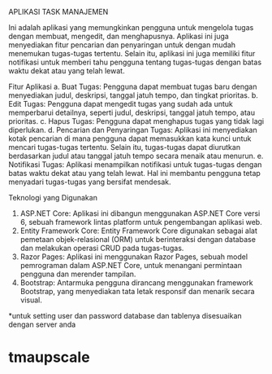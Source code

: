 
APLIKASI TASK MANAJEMEN
 

Ini adalah aplikasi  yang memungkinkan pengguna untuk mengelola tugas dengan membuat, mengedit, dan menghapusnya. Aplikasi ini juga menyediakan fitur pencarian dan penyaringan untuk dengan mudah menemukan tugas-tugas tertentu. Selain itu, aplikasi ini juga memiliki fitur notifikasi untuk memberi tahu pengguna tentang tugas-tugas dengan batas waktu dekat atau yang telah lewat.

Fitur Aplikasi
a.	Buat Tugas: Pengguna dapat membuat tugas baru dengan menyediakan judul, deskripsi, tanggal jatuh tempo, dan tingkat prioritas.
b.	Edit Tugas: Pengguna dapat mengedit tugas yang sudah ada untuk memperbarui detailnya, seperti judul, deskripsi, tanggal jatuh tempo, atau prioritas.
c.	Hapus Tugas: Pengguna dapat menghapus tugas yang tidak lagi diperlukan.
d.	Pencarian dan Penyaringan Tugas: Aplikasi ini menyediakan kotak pencarian di mana pengguna dapat memasukkan kata kunci untuk mencari tugas-tugas tertentu. Selain itu, tugas-tugas dapat diurutkan berdasarkan judul atau tanggal jatuh tempo secara menaik atau menurun.
e.	Notifikasi Tugas: Aplikasi menampilkan notifikasi untuk tugas-tugas dengan batas waktu dekat atau yang telah lewat. Hal ini membantu pengguna tetap menyadari tugas-tugas yang bersifat mendesak.

Teknologi yang Digunakan
1.	ASP.NET Core: Aplikasi ini dibangun menggunakan ASP.NET Core versi 6, sebuah framework lintas platform untuk pengembangan aplikasi web.
2.	Entity Framework Core: Entity Framework Core digunakan sebagai alat pemetaan objek-relasional (ORM) untuk berinteraksi dengan database dan melakukan operasi CRUD pada tugas-tugas.
3.	Razor Pages: Aplikasi ini menggunakan Razor Pages, sebuah model pemrograman dalam ASP.NET Core, untuk menangani permintaan pengguna dan merender tampilan.
4.	Bootstrap: Antarmuka pengguna dirancang menggunakan framework Bootstrap, yang menyediakan tata letak responsif dan menarik secara visual.

*untuk setting user dan password database dan tablenya disesuaikan dengan server anda

# tmaupscale
